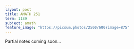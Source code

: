 ```yaml
---
layout: post
title: AMATH 251
term: 1189
subject: amath
feature_image: "https://picsum.photos/2560/600?image=875"
---
```


Partial notes coming soon...
